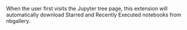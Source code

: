 When the user first visits the Jupyter tree page, this extension will automatically download Starred and Recently Executed notebooks from nbgallery.
